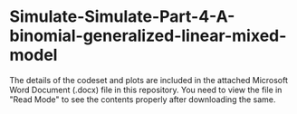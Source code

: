 # Simulate-Simulate-Part-4-A-binomial-generalized-linear-mixed-model

The details of the codeset and plots are included in the attached Microsoft Word Document (.docx) file in this repository. 
You need to view the file in "Read Mode" to see the contents properly after downloading the same.

